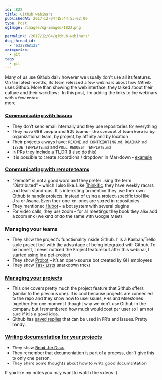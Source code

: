 ```yaml
---
id: 1822
title: Github webinars
publishedAt: 2017-12-04T15:44:53-02:00
type: Post
ogImage: /images/og-images/1822.png

permalink: /2017/12/04/github-webinars/
dsq_thread_id:
  - "6328868122"
categories:
  - git
tags:
  - git
---
```

Many of us use Github daily however we usually don't use all its features. On the latest months, its team released a few webinars about how Github uses Github. More than showing the web interface, they talked about their culture and their workflows. In this post, I'm adding the links to the webinars with a few notes.  
<span className="hidden">more</span>

### <A href="https://resources.github.com/webcasts/GitHub-communicating-with-issues/">Communicating with Issues</A>

  * They don’t send email internally and they use repositories for everything
  * They have 688 people and 829 teams – the concept of team here is: by organizational team, by project, by affinity and by location
  * Their projects always have: `README.md`, `CONTRIBUTING.md`, `ROADMAP.md`, `ISSUE_TEMPLATE.md` and `PULL_REQUEST_TEMPLATE.md`
  * In PRs they include a TL,DR (I also do this)
  * It is possible to create accordions / dropdown in Markdown – [example](https://speakerdeck.com/crichid/how-github-uses-github-communicating-with-issues?slide=38)

### <A href="https://resources.github.com/webcasts/GitHub-communicating-with-remote-teams/">Communicating with remote teams</A>

  * “Remote” is not a good word and they prefer using the term “Distributed” – which I also like. Like [Thinkific](https://www.thinkific.com), they have weekly radars and team stand-ups. It is interesting to mention they use their own Github to handle projects, instead of using a project-specific tool like Jira or Asana. Even their one-on-ones are stored in repositories
  * They mentioned <A href="https://github.com/topics/hubot">Hubot</A> – a bot system with several plugins
  * For video calls, they use zoom – for all meetings they book they also add a zoom link (we kind of do the same with Google Meet)

### <A href="https://resources.github.com/webcasts/GitHub-managing-your-teams/">Managing your teams</A>

  * They show the project's functionality inside Github. It is a Kanban/Trello style project tool with the advantage of being integrated with Github. To be honest, I never noticed the Project feature but after this webinar, I started using in a pet-project
  * They show [Probot](https://probot.github.io/) – it’s an open-source bot created by GH employees
  * They show <A href="https://help.github.com/articles/about-task-lists/#creating-task-lists">Task Lists</A> (markdown trick)

### <A href="https://resources.github.com/webcasts/GitHub-managing-your-projects/">Managing your projects</A>

  * This one covers pretty much the project feature that Github offers (similar to the previous one). It is cool because projects are connected to the repo and they show how to use Issues, PRs and Milestones together. For one moment I thought why we don’t use Github in the company but I remembered how much would cost per user so I am not sure if it is a good idea.
  * Github has <A href="https://github.com/blog/2135-saved-replies">saved replies</A> that can be used in PR’s and Issues. Pretty handy.

### <A href="https://resources.github.com/webcasts/GitHub-writing-documentation-for-your-projects/">Writing documentation for your projects</A>

  * They show [Read the Docs](https://docs.readthedocs.io/en/latest/index.html)
  * They remember that documentation is part of a process, don't give this to only one person.
  * They share some thoughts about how to write good documentation.

If you like my notes you may want to watch the videos :)
